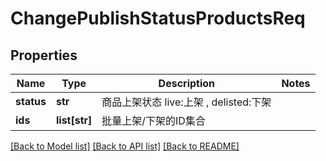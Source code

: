 # ChangePublishStatusProductsReq

## Properties
Name | Type | Description | Notes
------------ | ------------- | ------------- | -------------
**status** | **str** |  商品上架状态 live:上架 , delisted:下架 | 
**ids** | **list[str]** |  批量上架/下架的ID集合 | 

[[Back to Model list]](../README.md#documentation-for-models) [[Back to API list]](../README.md#documentation-for-api-endpoints) [[Back to README]](../README.md)

